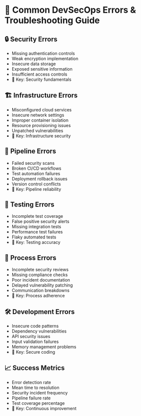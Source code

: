 # 🚨 Common DevSecOps Errors & Troubleshooting Guide

## 🔒 Security Errors
- Missing authentication controls
- Weak encryption implementation
- Insecure data storage
- Exposed sensitive information
- Insufficient access controls
- 🔑 Key: Security fundamentals

## 🏗️ Infrastructure Errors
- Misconfigured cloud services
- Insecure network settings
- Improper container isolation
- Resource provisioning issues
- Unpatched vulnerabilities
- 🔑 Key: Infrastructure security

## 🔄 Pipeline Errors
- Failed security scans
- Broken CI/CD workflows
- Test automation failures
- Deployment rollback issues
- Version control conflicts
- 🔑 Key: Pipeline reliability

## 🧪 Testing Errors
- Incomplete test coverage
- False positive security alerts
- Missing integration tests
- Performance test failures
- Flaky automated tests
- 🔑 Key: Testing accuracy

## 👥 Process Errors
- Incomplete security reviews
- Missing compliance checks
- Poor incident documentation
- Delayed vulnerability patching
- Communication breakdowns
- 🔑 Key: Process adherence

## 🛠️ Development Errors
- Insecure code patterns
- Dependency vulnerabilities
- API security issues
- Input validation failures
- Memory management problems
- 🔑 Key: Secure coding

## 📈 Success Metrics
- Error detection rate
- Mean time to resolution
- Security incident frequency
- Pipeline failure rate
- Test coverage percentage
- 🔑 Key: Continuous improvement
